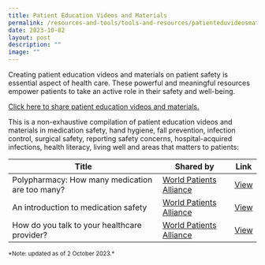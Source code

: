 ```yaml
---
title: Patient Education Videos and Materials
permalink: /resources-and-tools/tools-and-resources/patienteduvideosmaterials/
date: 2023-10-02
layout: post
description: ""
image: ""
---
```

Creating patient education videos and materials on patient safety is essential aspect of health care. These powerful and meaningful resources empower patients to take an active role in their safety and well-being.

[Click here to share patient education videos and materials.](https://form.gov.sg/650bb9f04fe23e00118e5cb0)

This is a non-exhaustive compilation of patient education videos and materials in medication safety, hand hygiene, fall prevention, infection control, surgical safety, reporting safety concerns, hospital-acquired infections, health literacy, living well and areas that matters to patients:



| Title | Shared by | Link |
| -------- | -------- | -------- |
| Polypharmacy: How many medication are too many?&nbsp; | [World Patients Alliance](https://www.worldpatientsalliance.org/)| [View](https://www.youtube.com/watch?v=Vh\_oW05piYo )
| An introduction to medication safety | [World Patients Alliance](https://www.worldpatientsalliance.org/)| [View](https://youtu.be/jKtiWoWkSCE )
| How do you talk to your healthcare provider? | [World Patients Alliance](https://www.worldpatientsalliance.org/)| [View](https://youtu.be/K3_CdWnaZwc )






<small>*Note: updated as of 2 October 2023.\*</small>